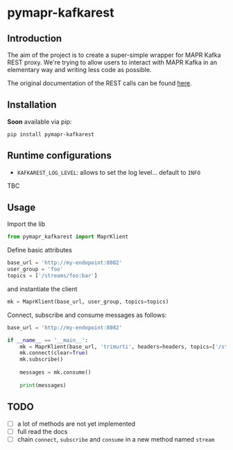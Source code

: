 # pymapr-kafkarest


## Introduction

The aim of the project is to create a super-simple wrapper for MAPR Kafka REST proxy.
We're trying to allow users to interact with MAPR Kafka in an elementary way and writing 
less code as possible.

The original documentation of the REST calls can be found [here](https://docs.datafabric.hpe.com/61/Kafka/REST-proxy.html).

## Installation

**Soon** available via pip:

```shell
pip install pymapr-kafkarest
```

## Runtime configurations

- `KAFKAREST_LOG_LEVEL`: allows to set the log level... default to `INFO`

TBC

## Usage

Import the lib

```python
from pymapr_kafkarest import MaprKlient
```

Define basic attributes

```python
base_url = 'http://my-endopoint:8082'
user_group = 'foo'
topics = ['/streams/foo:bar']
```

and instantiate the client

```python
mk = MaprKlient(base_url, user_group, topics=topics)
```

Connect, subscribe and consume messages as follows:

```python
base_url = 'http://my-endopoint:8082'

if __name__ == '__main__':
    mk = MaprKlient(base_url, 'trimurti', headers=headers, topics=['/streams/trimurti:frameadv'])
    mk.connect(clear=True)
    mk.subscribe()
    
    messages = mk.consume()
    
    print(messages)
```

## TODO

- [ ] a lot of methods are not yet implemented
- [ ] full read the docs
- [ ] chain `connect`, `subscribe` and `consume` in a new method named `stream` 
